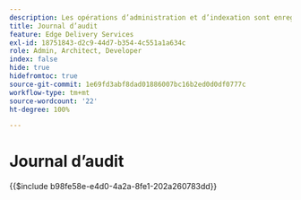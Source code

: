 ```yaml
---
description: Les opérations d’administration et d’indexation sont enregistrées dans un journal d’audit qui peut être interrogé via un point d’entrée d’administration.
title: Journal d’audit
feature: Edge Delivery Services
exl-id: 18751843-d2c9-44d7-b354-4c551a1a634c
role: Admin, Architect, Developer
index: false
hide: true
hidefromtoc: true
source-git-commit: 1e69fd3abf8dad01886007bc16b2ed0d0df0777c
workflow-type: tm+mt
source-wordcount: '22'
ht-degree: 100%

---
```


# Journal d’audit

{{$include b98fe58e-e4d0-4a2a-8fe1-202a260783dd}}
